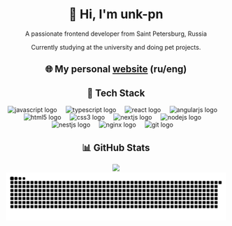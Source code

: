 
<h1 align="center">👋 Hi, I'm unk-pn</h1>
<p align="center">А passionate frontend developer from Saint Petersburg, Russia</p>
<p align="center">Currently studying at the university and doing pet projects.</p>

<h2 align="center">🌐 My personal <a href="https://unk-pn.ru">website</a> (ru/eng)</h2>
<p></p>

<h2 align="center">🚀 Tech Stack</h2>
<div align="center">
  <img src="https://cdn.jsdelivr.net/gh/devicons/devicon/icons/javascript/javascript-original.svg" height="40" alt="javascript logo" />
  <img width="12" />
  <img src="https://cdn.jsdelivr.net/gh/devicons/devicon/icons/typescript/typescript-original.svg" height="40" alt="typescript logo" />
  <img width="12" />
  <img src="https://cdn.jsdelivr.net/gh/devicons/devicon/icons/react/react-original.svg" height="40" alt="react logo" />
  <img width="12" />
  <img src="https://cdn.jsdelivr.net/gh/devicons/devicon/icons/angularjs/angularjs-original.svg" height="40" alt="angularjs logo" />
  <img width="12" />
  <img src="https://cdn.jsdelivr.net/gh/devicons/devicon/icons/html5/html5-original.svg" height="40" alt="html5 logo" />
  <img width="12" />
  <img src="https://cdn.jsdelivr.net/gh/devicons/devicon/icons/css3/css3-original.svg" height="40" alt="css3 logo" />
  <img width="12" />
  <img src="https://cdn.jsdelivr.net/gh/devicons/devicon/icons/nextjs/nextjs-original.svg" height="40" alt="nextjs logo" />
  <img width="12" />
  <img src="https://cdn.jsdelivr.net/gh/devicons/devicon/icons/nodejs/nodejs-original.svg" height="40" alt="nodejs logo" />
  <img width="12" />
  <img src="https://cdn.jsdelivr.net/gh/devicons/devicon/icons/nestjs/nestjs-original.svg" height="40" alt="nestjs logo" />
  <img width="12" />
  <img src="https://cdn.jsdelivr.net/gh/devicons/devicon/icons/nginx/nginx-original.svg" height="40" alt="nginx logo" />
  <img width="12" />
  <img src="https://cdn.jsdelivr.net/gh/devicons/devicon/icons/git/git-original.svg" height="40" alt="git logo" />
  <img width="12" />
  <!-- <img src="https://cdn.jsdelivr.net/gh/devicons/devicon/icons/github/github-original.svg" height="40" alt="github logo" /> -->
</div>

<h2 align="center">📊 GitHub Stats</h2>
<div align="center">
  <img src="https://nirzak-streak-stats.vercel.app/?user=unk-pn&theme=apprentice&hide_border=true" />
</div>

<div align="center">
  <picture>
    <source media="(prefers-color-scheme: dark)" srcset="https://raw.githubusercontent.com/unk-pn/unk-pn/output/github-snake-dark.svg" />
    <source media="(prefers-color-scheme: light)" srcset="https://raw.githubusercontent.com/unk-pn/unk-pn/output/github-snake.svg" />
    <img alt="github-snake" src="https://raw.githubusercontent.com/unk-pn/unk-pn/output/github-snake.svg" />
  </picture>
</div>

<!--
<div>
  <picture>
    <source media="(prefers-color-scheme: dark)" srcset="https://raw.githubusercontent.com/unk-pn/unk-pn/output/pacman-contribution-graph-dark.svg">
    <source media="(prefers-color-scheme: light)" srcset="https://raw.githubusercontent.com/unk-pn/unk-pn/output/pacman-contribution-graph.svg">
    <img alt="pacman contribution graph" src="https://raw.githubusercontent.com/unk-pn/unk-pn/output/pacman-contribution-graph.svg">
  </picture>
</div>
-->
